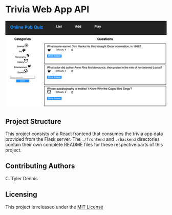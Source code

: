 # Trivia Web App API

![Trivia App](./Trivia.png)

## Project Structure
This project consists of a React frontend that consumes the trivia app data provided from the Flask server.
The `./frontend` and `./backend` directories contain their own complete README files for these respective parts of this project.


## Contributing Authors
C. Tyler Dennis  
## Licensing
This project is released under the [MIT License](https://opensource.org/licenses/MIT)
